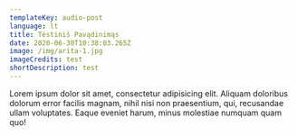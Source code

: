 ```yaml
---
templateKey: audio-post
language: lt
title: Tėstiniš Pavądinimąs
date: 2020-06-30T10:38:03.265Z
image: /img/arita-1.jpg
imageCredits: test
shortDescription: test
---
```

Lorem ipsum dolor sit amet, consectetur adipisicing elit. Aliquam doloribus dolorum error facilis magnam, nihil nisi non praesentium, qui, recusandae ullam voluptates. Eaque eveniet harum, minus molestiae numquam quam quo!